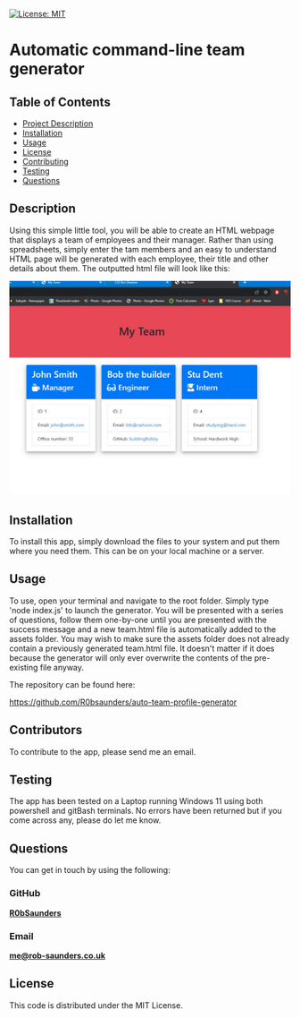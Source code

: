 
[![License: MIT](https://img.shields.io/badge/License-MIT-yellow.svg)](https://opensource.org/licenses/MIT)
# Automatic command-line team generator

## Table of Contents

- [Project Description](#Description)
- [Installation](#Installation)
- [Usage](#Usage)
- [License](#License)
- [Contributing](#Contributing)
- [Testing](#Testing)
- [Questions](#Questions)

## Description
Using this simple little tool, you will be able to create an HTML webpage that displays a team of employees and their manager. Rather than using spreadsheets, simply enter the tam members and an easy to understand HTML page will be generated with each employee, their title and other details about them. The outputted html file will look like this:

![Command-line team generator screenshot](./assets/images/app-screenshot.jpg)

## Installation
To install this app, simply download the files to your system and put them where you need them. This can be on your local machine or a server.

## Usage
To use, open your terminal and navigate to the root folder. Simply type 'node index.js' to launch the generator. You will be presented with a series of questions, follow them one-by-one until you are presented with the success message and a new team.html file is automatically added to the assets folder. You may wish to make sure the assets folder does not already contain a previously generated team.html file. It doesn't matter if it does because the generator will only ever overwrite the contents of the pre-existing file anyway.

The repository can be found here:

https://github.com/R0bsaunders/auto-team-profile-generator

## Contributors
To contribute to the app, please send me an email.

## Testing
The app has been tested on a Laptop running Windows 11 using both powershell and gitBash terminals. No errors have been returned but if you come across any, please do let me know.

## Questions
You can get in touch by using the following:

### GitHub
**[R0bSaunders](https://github.com/R0bSaunders)**

### Email
**[me@rob-saunders.co.uk](me@rob-saunders.co.uk)**

## License
This code is distributed under the MIT License.
